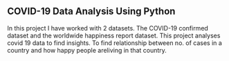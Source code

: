 ## COVID-19 Data Analysis Using Python

In this project I have worked with 2 datasets. The COVID-19 confirmed dataset and the worldwide happiness report dataset.
This project analyses covid 19 data to find insights. To find relationship between no. of cases in a country and how happy people areliving in that country.


